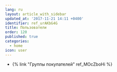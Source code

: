 ```yaml
---
lang: ru
layout: article_with_sidebar
updated_at: '2017-11-21 14:11 +0400'
identifier: ref_urAKbG4G
title: Пользователи
order: 120
published: true
categories:
  - home
icon: user
---
```

*   {% link "Группы покупателей" ref_MOcZboHi %}

